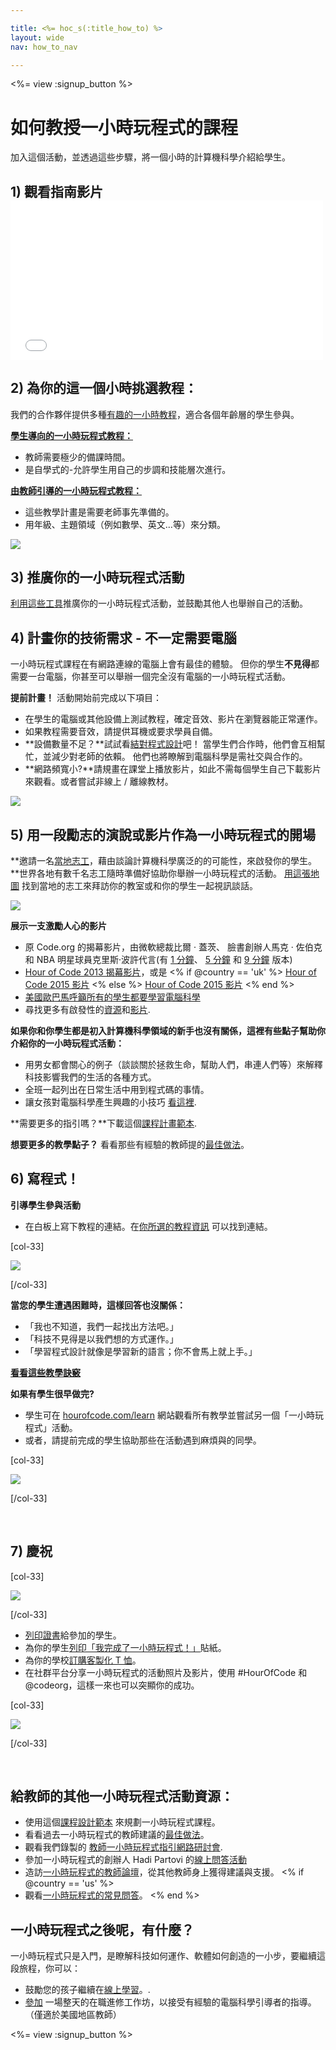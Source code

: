 ```yaml
---

title: <%= hoc_s(:title_how_to) %>
layout: wide
nav: how_to_nav

---
```


<%= view :signup_button %>

# 如何教授一小時玩程式的課程

加入這個活動，並透過這些步驟，將一個小時的計算機科學介紹給學生。

## 1) 觀看指南影片 <iframe width="500" height="255" src="//www.youtube.com/embed/SrnvvWDm73k" frameborder="0" allowfullscreen></iframe> 

## 2) 為你的這一個小時挑選教程：

我們的合作夥伴提供多種[有趣的一小時教程](<%= resolve_url('/learn') %>)，適合各個年齡層的學生參與。

**[學生導向的一小時玩程式教程：](<%= resolve_url('/learn') %>)**

  * 教師需要極少的備課時間。
  * 是自學式的-允許學生用自己的步調和技能層次進行。

**[由教師引導的一小時玩程式教程：](<%= resolve_url('https://code.org/educate/teacher-led') %>)**

  * 這些教學計畫是需要老師事先準備的。
  * 用年級、主題領域（例如數學、英文…等）來分類。

[![](/images/fit-700/tutorials.png)](<%= resolve_url('/learn') %>)

## 3) 推廣你的一小時玩程式活動

[利用這些工具](<%= resolve_url('/promote') %>)推廣你的一小時玩程式活動，並鼓勵其他人也舉辦自己的活動。

## 4) 計畫你的技術需求 - 不一定需要電腦

一小時玩程式課程在有網路連線的電腦上會有最佳的體驗。 但你的學生**不見得**都需要一台電腦，你甚至可以舉辦一個完全沒有電腦的一小時玩程式活動。

**提前計畫！** 活動開始前完成以下項目：

  * 在學生的電腦或其他設備上測試教程，確定音效、影片在瀏覽器能正常運作。
  * 如果教程需要音效，請提供耳機或要求學員自備。
  * **設備數量不足？**試試看[結對程式設計](https://www.youtube.com/watch?v=vgkahOzFH2Q)吧！ 當學生們合作時，他們會互相幫忙，並減少對老師的依賴。 他們也將瞭解到電腦科學是需社交與合作的。
  * **網路頻寬小?**請規畫在課堂上播放影片，如此不需每個學生自己下載影片來觀看。或者嘗試非線上 / 離線教材。

![](/images/fit-350/group_ipad.jpg)

## 5) 用一段勵志的演說或影片作為一小時玩程式的開場

**邀請一名[當地志工](https://code.org/volunteer/local)，藉由談論計算機科學廣泛的的可能性，來啟發你的學生。**世界各地有數千名志工隨時準備好協助你舉辦一小時玩程式的活動。 [用這張地圖](https://code.org/volunteer/local) 找到當地的志工來拜訪你的教室或和你的學生一起視訊談話。

[![](/images/fit-300/volunteer-map.png)](<%= resolve_url('https://code.org/volunteer/local') %>)

**展示一支激勵人心的影片**

  * 原 Code.org 的揭幕影片，由微軟總裁比爾 · 蓋茨、 臉書創辦人馬克 · 佐伯克和 NBA 明星球員克里斯·波許代言(有 [1 分鐘](https://www.youtube.com/watch?v=qYZF6oIZtfc)、 [5 分鐘](https://www.youtube.com/watch?v=nKIu9yen5nc) 和 [9 分鐘](https://www.youtube.com/watch?v=dU1xS07N-FA) 版本)
  * [Hour of Code 2013 揭幕影片](https://www.youtube.com/watch?v=FC5FbmsH4fw)，或是 <% if @country == 'uk' %> [Hour of Code 2015 影片](https://www.youtube.com/watch?v=7L97YMYqLHc) <% else %> [Hour of Code 2015 影片](https://www.youtube.com/watch?v=7L97YMYqLHc) <% end %>
  * [美國歐巴馬呼籲所有的學生都要學習電腦科學](https://www.youtube.com/watch?v=6XvmhE1J9PY)
  * 尋找更多有啟發性的[資源](<%= resolve_url('https://code.org/inspire') %>)和[影片](https://www.youtube.com/playlist?list=PLzdnOPI1iJNfpD8i4Sx7U0y2MccnrNZuP).

**如果你和你學生都是初入計算機科學領域的新手也沒有關係，這裡有些點子幫助你介紹你的一小時玩程式活動：**

  * 用男女都會關心的例子（談談關於拯救生命，幫助人們，串連人們等）來解釋科技影響我們的生活的各種方式。
  * 全班一起列出在日常生活中用到程式碼的事情。
  * 讓女孩對電腦科學產生興趣的小技巧 [ 看這裡](<%= resolve_url('https://code.org/girls') %>).

**需要更多的指引嗎？**下載這個[課程計畫範本](/files/EducatorHourofCodeLessonPlanOutline.docx).

**想要更多的教學點子？** 看看那些有經驗的教師提的[最佳做法](http://www.slideshare.net/TeachCode/hour-of-code-best-practices-for-successful-educators-51273466)。

## 6) 寫程式！

**引導學生參與活動**

  * 在白板上寫下教程的連結。在[你所選的教程資訊](<%= resolve_url('/learn') %>) 可以找到連結。

[col-33]

![](/images/fit-300/group_ar.jpg)

[/col-33]

**當您的學生遭遇困難時，這樣回答也沒關係：**

  * 「我也不知道，我們一起找出方法吧。」
  * 「科技不見得是以我們想的方式運作。」
  * 「學習程式設計就像是學習新的語言；你不會馬上就上手。」

**[看看這些教學訣竅](http://www.code.org/files/CSTT_IntroducingCS.PDF)**

**如果有學生很早做完?**

  * 學生可在 [hourofcode.com/learn](<%= resolve_url('/learn') %>) 網站觀看所有教學並嘗試另一個「一小時玩程式」活動。
  * 或者，請提前完成的學生協助那些在活動遇到麻煩與的同學。

[col-33]

![](/images/fit-250/highschoolgirls.jpeg)

[/col-33]

<p style="clear:both">
  &nbsp;
</p>

## 7) 慶祝

[col-33]

![](/images/fit-300/boy-certificate.jpg)

[/col-33]

  * [列印證書](<%= resolve_url('https://code.org/certificates') %>)給參加的學生。
  * 為你的學生[列印「我完成了一小時玩程式！」](<%= resolve_url('/promote/resources#stickers') %>)貼紙。
  * 為你的學校[訂購客製化 T 恤](http://blog.code.org/post/132608499493/hour-of-code-shirts-and-more)。
  * 在社群平台分享一小時玩程式的活動照片及影片，使用 #HourOfCode 和 @codeorg，這樣一來也可以突顯你的成功。

[col-33]

![](/images/fit-260/highlight-certificates.jpg)

[/col-33]

<p style="clear:both">
  &nbsp;
</p>

## 給教師的其他一小時玩程式活動資源：

  * 使用這個[課程設計範本](/files/EducatorHourofCodeLessonPlanOutline.docx) 來規劃一小時玩程式課程。
  * 看看過去一小時玩程式的教師建議的[最佳做法](http://www.slideshare.net/TeachCode/hour-of-code-best-practices-for-successful-educators-51273466)。 
  * 觀看我們錄製的 [教師一小時玩程式指引網路研討會](https://youtu.be/EJeMeSW2-Mw).
  * 參加一小時玩程式的創辦人 Hadi Partovi 的[線上問答活動](http://www.eventbrite.com/e/ask-your-final-questions-and-prepare-for-the-2015-hour-of-code-with-codeorg-founder-hadi-partovi-tickets-17987437911)
  * 造訪[一小時玩程式的教師論壇](http://forum.code.org/c/plc/hour-of-code)，從其他教師身上獲得建議與支援。 <% if @country == 'us' %>
  * 觀看[一小時玩程式的常見問答](https://support.code.org/hc/en-us/categories/200147083-Hour-of-Code)。 <% end %>

## 一小時玩程式之後呢，有什麼？

一小時玩程式只是入門，是瞭解科技如何運作、軟體如何創造的一小步，要繼續這段旅程，你可以：

  * 鼓勵您的孩子繼續在[線上學習](<%= resolve_url('https://code.org/learn/beyond') %>)。.
  * [參加](<%= resolve_url('https://code.org/professional-development-workshops') %>) 一場整天的在職進修工作坊，以接受有經驗的電腦科學引導者的指導。 （僅適於美國地區教師）

<%= view :signup_button %>